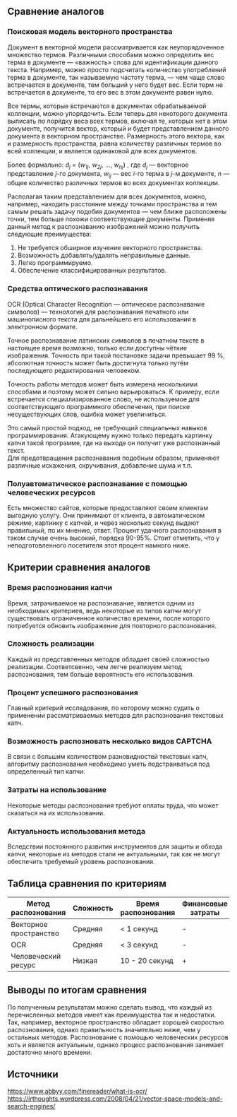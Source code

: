 ## Сравнение аналогов

###  Поисковая модель векторного пространства

Документ в векторной модели рассматривается как неупорядоченное
множество термов. Различными способами можно определить вес терма в
документе — «важность» слова для идентификации данного текста. Например,
можно просто подсчитать количество употреблений терма в документе, так
называемую частоту терма, — чем чаще слово встречается в документе, тем
больший у него будет вес. Если терм не встречается в документе, то его
вес в этом документе равен нулю.

Все термы, которые встречаются в документах обрабатываемой коллекции,
можно упорядочить. Если теперь для некоторого документа выписать по
порядку веса всех термов, включая те, которых нет в этом документе,
получится вектор, который и будет представлением данного документа в
векторном пространстве. Размерность этого вектора, как и размерность
пространства, равна количеству различных термов во всей коллекции, и
является одинаковой для всех документов.

Более формально: *d<sub>j</sub>* = (*w<sub>1j</sub>*, *w<sub>2j</sub>*,
…, *w<sub>nj</sub>*) , где *d<sub>j</sub>* — векторное
представление *j*-го документа, *w<sub>ij</sub>* — вес *i*-го терма
в *j*-м документе, *n* — общее количество различных термов во всех
документах коллекции.

Располагая таким представлением для всех документов, можно, например,
находить расстояние между точками пространства и тем самым решать задачу
подобия документов — чем ближе расположены точки, тем больше похожи
соответствующие документы. Применяя данный метод к распознаванию
изображений можно получить следующие преимущества:

1.  Не требуется обширное изучение векторного пространства.
2.  Возможность добавлять/удалять неправильные данные.
3.  Легко программируемо.
4.  Обеспечение классифицированных результатов.

### Средства оптического распознавания

OCR (Optical Character Recognition — оптическое распознавание символов)
— технология для распознавания печатного или машинописного текста для
дальнейшего его использования в электронном формате.

Точное распознавание латинских символов в печатном тексте в настоящее
время возможно, только если доступны чёткие изображения. Точность при
такой постановке задачи превышает 99 %, абсолютная точность может быть
достигнута только путём последующего редактирования человеком.

Точность работы методов может быть измерена несколькими способами и
поэтому может сильно варьироваться. К примеру, если встречается
специализированное слово, не используемое для соответствующего
программного обеспечения, при поиске несуществующих слов, ошибка может
увеличиться.

Это самый простой подход, не требующий специальных навыков
программирования. Атакующему нужно только передать картинку капчи такой
программе, где на выходе он получит уже распознанный текст.  
Для предотвращения распознавания подобным образом, применяют различные
искажения, скручивания, добавление шума и т.п.

### Полуавтоматическое распознавание с помощью человеческих ресурсов

Есть множество сайтов, которые предоставляют своим клиентам выгодную
услугу. Они принимают от клиента, в автоматическом режиме, картинку с
капчей, и через несколько секунд выдают правильный, по их мнению, ответ.
Процент удачного распознавания в таком случае очень высокий, порядка
90-95%. Стоит отметить, что у неподготовленного посетителя этот процент
намного ниже.

##  Критерии сравнения аналогов

### Время распознования капчи

Время, затрачиваемое на распознавание, является одним из необходимых
критериев, ведь некоторые из типов капчи могут существовать ограниченное
количество времени, после которого потребуется обновить изображение для
повторного распознования.

### Сложность реализации

Каждый из представленных методов обладает своей сложностью реализации.
Соответсвенно, чем легче реализуем метод распознования, тем больше
вероятность его использования.

### Процент успешного распознования

Главный критерий исследования, по которому можно судить о применении
рассматриваемых методов для распознования текстовых капч.

### Возможность распозновать несколько видов CAPTCHA

В связи с большим количеством разновидностей текстовых капч, алгоритму
распознования необходимо уметь подстраиваться под определенный тип
капчи.

### Затраты на использование

Некоторые методы распознования требуют оплаты труда, что может сказаться
на их использовании.

### Актуальность использования метода

Вследствии постоянного развития инструментов для защиты и обхода капчи,
некоторые из методов стали не актуальными, так как не могут обеспечить
требуемый уровень распознования.

## Таблица сравнения по критериям

| Метод распознования    | Сложность | Время распознования |Финансовые затраты |Актуальность| Правильность распознования 
|------------------------|-----------|---------------------|--------------------|-------------|---------------------------- 
| Векторное пространство | Средняя   |      < 1 секунд         |               -         |      +      |          2%-89%            |
| OCR                    | Средняя   |      < 3 секунд         |               -         |      -      |          10%-98%           |
| Человеческий ресурс    | Низкая    |     10 - 20 секунд      |               +         |      +      |          79%-95%           |

## Выводы по итогам сравнения
По полученным результатам можно сделать вывод, что каждый из перечисленных методов имеет как преимущества так и недостатки. Так, например, векторное пространство обладает хорошей скоростью распознования, однако правильность значительно ниже, чем у остальных методов. Распознование с помощью человеческих ресурсов хоть и является актуальным, однако процесс распознования занимает достаточно много времени.
## Источники
https://www.abbyy.com/finereader/what-is-ocr/
https://irthoughts.wordpress.com/2008/04/21/vector-space-models-and-search-engines/

